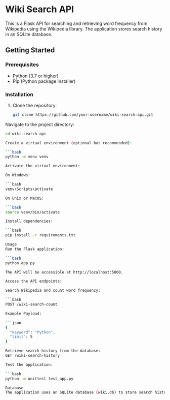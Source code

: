 # Wiki Search API

This is a Flask API for searching and retrieving word frequency from Wikipedia using the Wikipedia library. The application stores search history in an SQLite database.

## Getting Started

### Prerequisites

- Python (3.7 or higher)
- Pip (Python package installer)

### Installation

1. Clone the repository:

   ```bash
   git clone https://github.com/your-username/wiki-search-api.git

Navigate to the project directory:

   ```bash
   cd wiki-search-api

Create a virtual environment (optional but recommended):

   ```bash
   python -m venv venv

Activate the virtual environment:

On Windows:

   ```bash
   venv\Scripts\activate

On Unix or MacOS:

   ```bash
   source venv/bin/activate

Install dependencies:

   ```bash
   pip install -r requirements.txt

Usage
Run the Flask application:

   ```bash
   python app.py

The API will be accessible at http://localhost:5000.

Access the API endpoints:

Search Wikipedia and count word frequency:

   ```bash
   POST /wiki-search-count

Example Payload:

   ```json
   {
     "keyword": "Python",
     "limit": 5
   }

Retrieve search history from the database:
GET /wiki-search-history

Test the application:

   ```bash
   python -m unittest test_app.py

Database
The application uses an SQLite database (wiki.db) to store search history. The database is created automatically when the application runs.
